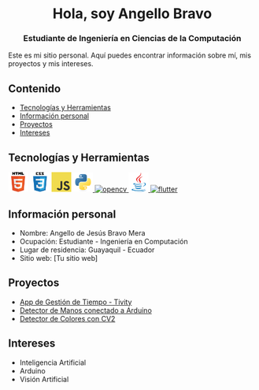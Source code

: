 <h1 align="center">Hola, soy Angello Bravo</h1>
<h3 align="center">Estudiante de Ingeniería en Ciencias de la Computación</h3>

Este es mi sitio personal. Aquí puedes encontrar información sobre mí, mis
proyectos y mis intereses.
## Contenido
* [Tecnologías y Herramientas](#información-personal)
* [Información personal](#información-personal)
* [Proyectos](#proyectos)
* [Intereses](#intereses)
## Tecnologías y Herramientas
<a href="https://developer.mozilla.org/es/docs/Web/HTML" target="_blank" rel="noreferrer"><img alt="HTML5" width="40" height="40" src="https://raw.githubusercontent.com/github/explore/80688e429a7d4ef2fca1e82350fe8e3517d3494d/topics/html/html.png"/></a>
<a href="https://developer.mozilla.org/es/docs/Web/CSS" target="_blank" rel="noreferrer"><img alt="CSS3" width="40" height="40" src="https://raw.githubusercontent.com/github/explore/80688e429a7d4ef2fca1e82350fe8e3517d3494d/topics/css/css.png" /></a>
<a href="https://developer.mozilla.org/es/docs/Web/JavaScript" target="_blank" rel="noreferrer"><img alt="JavaScript" width="40" height="40" src="https://raw.githubusercontent.com/github/explore/80688e429a7d4ef2fca1e82350fe8e3517d3494d/topics/javascript/javascript.png" /></a>
<a href="https://www.python.org" target="_blank" rel="noreferrer"> <img src="https://raw.githubusercontent.com/devicons/devicon/master/icons/python/python-original.svg" alt="python" width="40" height="40"/> </a>
<a href="https://opencv.org/" target="_blank" rel="noreferrer"> <img src="https://www.vectorlogo.zone/logos/opencv/opencv-icon.svg" alt="opencv" width="40" height="40"/> </a>
<a href="https://www.java.com" target="_blank" rel="noreferrer"> <img src="https://raw.githubusercontent.com/devicons/devicon/master/icons/java/java-original.svg" alt="java" width="40" height="40"/> </a>
<a href="https://flutter.dev" target="_blank" rel="noreferrer"> <img src="https://www.vectorlogo.zone/logos/flutterio/flutterio-icon.svg" alt="flutter" width="40" height="40"/> </a>

## Información personal
* Nombre: Angello de Jesús Bravo Mera
* Ocupación: Estudiante - Ingeniería en Computación
* Lugar de residencia: Guayaquil - Ecuador
* Sitio web: [Tu sitio web]
## Proyectos
* [App de Gestión de Tiempo - Tivity](https://github.com/Taws-Espol/ProductivityApp_mobile)
* [Detector de Manos conectado a Arduino](https://github.com/sAngello31/handsDetectorWithArduino)
* [Detector de Colores con CV2](https://github.com/sAngello31/ColorDetector)
## Intereses
* Inteligencia Artificial
* Arduino
* Visión Artificial
